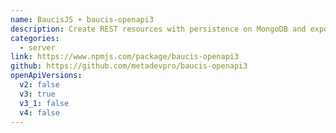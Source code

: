 ```yaml
---
name: BaucisJS + baucis-openapi3
description: Create REST resources with persistence on MongoDB and expose OpenAPI v.3 contracts
categories:
  - server
link: https://www.npmjs.com/package/baucis-openapi3
github: https://github.com/metadevpro/baucis-openapi3
openApiVersions:
  v2: false
  v3: true
  v3_1: false
  v4: false
---
```

